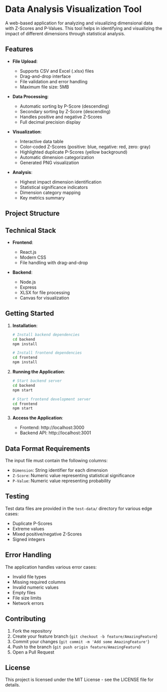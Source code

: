 # Data Analysis Visualization Tool

A web-based application for analyzing and visualizing dimensional data with Z-Scores and P-Values. This tool helps in identifying and visualizing the impact of different dimensions through statistical analysis.

## Features

- **File Upload**:

  - Supports CSV and Excel (.xlsx) files
  - Drag-and-drop interface
  - File validation and error handling
  - Maximum file size: 5MB
- **Data Processing**:

  - Automatic sorting by P-Score (descending)
  - Secondary sorting by Z-Score (descending)
  - Handles positive and negative Z-Scores
  - Full decimal precision display
- **Visualization**:

  - Interactive data table
  - Color-coded Z-Scores (positive: blue, negative: red, zero: gray)
  - Highlighted duplicate P-Scores (yellow background)
  - Automatic dimension categorization
  - Generated PNG visualization
- **Analysis**:

  - Highest impact dimension identification
  - Statistical significance indicators
  - Dimension category mapping
  - Key metrics summary

## Project Structure


## Technical Stack

- **Frontend**:

  - React.js
  - Modern CSS
  - File handling with drag-and-drop
- **Backend**:

  - Node.js
  - Express
  - XLSX for file processing
  - Canvas for visualization

## Getting Started

1. **Installation**:

   ```bash
   # Install backend dependencies
   cd backend
   npm install

   # Install frontend dependencies
   cd frontend
   npm install
   ```
2. **Running the Application**:

   ```bash
   # Start backend server
   cd backend
   npm start

   # Start frontend development server
   cd frontend
   npm start
   ```
3. **Access the Application**:

   - Frontend: http://localhost:3000
   - Backend API: http://localhost:3001

## Data Format Requirements

The input file must contain the following columns:

- `Dimension`: String identifier for each dimension
- `Z-Score`: Numeric value representing statistical significance
- `P-Value`: Numeric value representing probability

## Testing

Test data files are provided in the `test-data/` directory for various edge cases:

- Duplicate P-Scores
- Extreme values
- Mixed positive/negative Z-Scores
- Signed integers

## Error Handling

The application handles various error cases:

- Invalid file types
- Missing required columns
- Invalid numeric values
- Empty files
- File size limits
- Network errors

## Contributing

1. Fork the repository
2. Create your feature branch (`git checkout -b feature/AmazingFeature`)
3. Commit your changes (`git commit -m 'Add some AmazingFeature'`)
4. Push to the branch (`git push origin feature/AmazingFeature`)
5. Open a Pull Request

## License

This project is licensed under the MIT License - see the LICENSE file for details.
